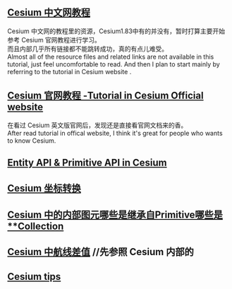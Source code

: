## [Cesium 中文网教程](cesium_chineseSite/index.md)<br/>

Cesium 中文网的教程里的资源，Cesium1.83中有的并没有，暂时打算主要开始参考 Cesium 官网教程进行学习。<br/>
而且内部几乎所有链接都不能跳转成功，真的有点儿难受。<br/>
Almost all of the resource files and related links are not available in this tutorial, just feel uncomfortable to read. And then I plan to start mainly by referring to the tutorial in Cesium website .
## [Cesium 官网教程 -Tutorial in Cesium Official website](cesium_offical_website/index.md)

在看过 Cesium 英文版官网后，发现还是直接看官网文档来的香。<br/>
After read tutorial in offical website, I think it's great for people who wants to know Cesium.

## [Entity API & Primitive API in Cesium](../cesium_miniature/about_sourceCode/Entity_API_and_Primitive_API.md)
## [Cesium 坐标转换](./cesium_XYZ.md)
## [Cesium 中的内部图元哪些是继承自Primitive哪些是**Collection](./whether_from_Primitive.md)
<!-- ## [Cesium 中空间面积测量](./measureAreaSpace.md) -->
## [Cesium 中航线差值](../CG/routeDiff/routeDifference.md) //先参照 Cesium 内部的
<!-- ## [Cesium 中高程查询](./ElevationQuery.md) // 初步结论：可以通过经纬度进行计算，但是具体计算方法还需进一步查找 -->
## [Cesium tips](useful_tips/index.md)